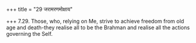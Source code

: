 +++
title = "29 जरामरणमोक्षाय"

+++
7.29. Those, who, relying on Me, strive to achieve freedom from old age
and death-they realise all to be the Brahman and realise all the actions
governing the Self.
